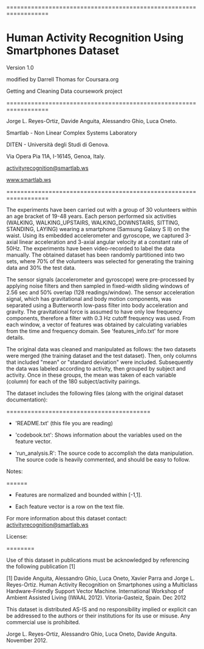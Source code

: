 ==================================================================

# Human Activity Recognition Using Smartphones Dataset #

Version 1.0

modified by Darrell Thomas for Coursara.org

Getting and Cleaning Data coursework project

==================================================================

Jorge L. Reyes-Ortiz, Davide Anguita, Alessandro Ghio, Luca Oneto.

Smartlab - Non Linear Complex Systems Laboratory

DITEN - Università degli Studi di Genova.

Via Opera Pia 11A, I-16145, Genoa, Italy.

activityrecognition@smartlab.ws

www.smartlab.ws

==================================================================

The experiments have been carried out with a group of 30 volunteers within an age bracket of 19-48 years. Each person performed six activities (WALKING, WALKING_UPSTAIRS, WALKING_DOWNSTAIRS, SITTING, STANDING, LAYING) wearing a smartphone (Samsung Galaxy S II) on the waist. Using its embedded accelerometer and gyroscope, we captured 3-axial linear acceleration and 3-axial angular velocity at a constant rate of 50Hz. The experiments have been video-recorded to label the data manually. The obtained dataset has been randomly partitioned into two sets, where 70% of the volunteers was selected for generating the training data and 30% the test data. 



The sensor signals (accelerometer and gyroscope) were pre-processed by applying noise filters and then sampled in fixed-width sliding windows of 2.56 sec and 50% overlap (128 readings/window). The sensor acceleration signal, which has gravitational and body motion components, was separated using a Butterworth low-pass filter into body acceleration and gravity. The gravitational force is assumed to have only low frequency components, therefore a filter with 0.3 Hz cutoff frequency was used. From each window, a vector of features was obtained by calculating variables from the time and frequency domain. See 'features_info.txt' for more details. 

The original data was cleaned and manipulated as follows:  the two datasets were merged (the training dataset and the test dataset).  Then, only columns that included "mean" or "standard deviation" were included.  Subsequently the data was labeled according to activity, then grouped by subject and activity.  Once in these groups, the mean was taken of each variable (column) for each of the 180 subject/activity pairings.  


The dataset includes the following files (along with the original dataset documentation):

=========================================



- 'README.txt'  (this file you are reading)



- 'codebook.txt': Shows information about the variables used on the feature vector.



- 'run_analysis.R': The source code to accomplish the data manipulation.  The source code is heavily commented, and should be easy to follow.


Notes: 

======

- Features are normalized and bounded within [-1,1].

- Each feature vector is a row on the text file.



For more information about this dataset contact: activityrecognition@smartlab.ws



License:

========

Use of this dataset in publications must be acknowledged by referencing the following publication [1] 



[1] Davide Anguita, Alessandro Ghio, Luca Oneto, Xavier Parra and Jorge L. Reyes-Ortiz. Human Activity Recognition on Smartphones using a Multiclass Hardware-Friendly Support Vector Machine. International Workshop of Ambient Assisted Living (IWAAL 2012). Vitoria-Gasteiz, Spain. Dec 2012



This dataset is distributed AS-IS and no responsibility implied or explicit can be addressed to the authors or their institutions for its use or misuse. Any commercial use is prohibited.



Jorge L. Reyes-Ortiz, Alessandro Ghio, Luca Oneto, Davide Anguita. November 2012.